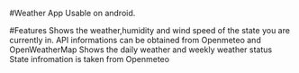 #Weather App
Usable on android.

#Features
Shows the weather,humidity and wind speed of the state you are currently in.
API informations can be obtained from Openmeteo and OpenWeatherMap
Shows the daily weather and weekly weather status
State infromation is taken from Openmeteo

